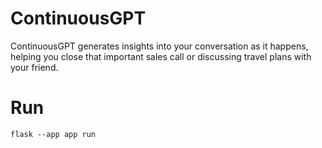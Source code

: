 # ContinuousGPT

ContinuousGPT generates insights into your conversation as it happens, helping you close that important sales call or discussing travel plans with your friend.

# Run
```
flask --app app run
```